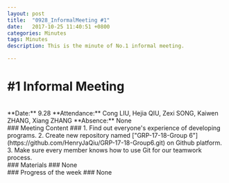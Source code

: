 ```yaml
---
layout: post
title:  "0928_InformalMeeting #1"
date:   2017-10-25 11:40:51 +0800
categories: Minutes
tags: Minutes
description: This is the minute of No.1 informal meeting.

---
```


# #1 Informal Meeting #

<br>
**Date:** 9.28      
**Attendance:** Cong LIU, Hejia QIU, Zexi SONG, Kaiwen ZHANG, Xiang ZHANG  
**Absence:** None

<br>
### Meeting Content ###
1. Find out everyone's experience of developing programs.
2. Create new repository named ["GRP-17-18-Group 6"](https://github.com/HenryJaQiu/GRP-17-18-Group6.git) on Github platform.
3. Make sure every member knows how to use Git for our teamwork process. 

<br>
### Materials ###
None

<br>
### Progress of the week ###
None

